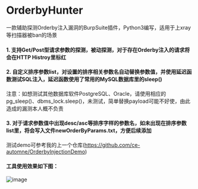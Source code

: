 # OrderbyHunter
一款辅助探测Orderby注入漏洞的BurpSuite插件，Python3编写，适用于上xray等扫描器被ban的场景

#### 1. 支持Get/Post型请求参数的探测，被动探测，对于存在Orderby注入的请求将会在HTTP Histroy里标红


#### 2. 自定义排序参数list，对设置的排序相关参数名自动替换参数值，并使用延迟函数测试SQL注入，延迟函数使用了常用的MySQL数据库里的sleep()
注意：如想测试其他数据库软件PostgreSQL、Oracle，请使用相应的pg_sleep()、dbms_lock.sleep()，未测试，简单替换payload可能不好使，由此造成的漏测本人概不负责


#### 3. 对于请求参数值中出现desc/asc等排序字样的参数名，如未出现在排序参数list里，将会写入文件newOrderByParams.txt，方便后续添加


测试demo可参考我的上一个仓库(https://github.com/ce-automne/OrderbyInjectionDemo)

#### 工具使用效果如下图：

![image](https://user-images.githubusercontent.com/20917372/113467475-c315c380-9475-11eb-9469-1a8a451ecc15.png)



